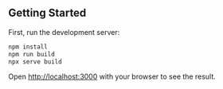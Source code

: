 ## Getting Started

First, run the development server:

```bash
npm install
npm run build
npx serve build
```

Open [http://localhost:3000](http://localhost:3000) with your browser to see the result.